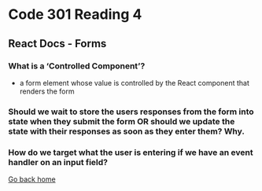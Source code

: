 # Code 301 Reading 4

## React Docs - Forms

### What is a ‘Controlled Component’?

- a form element whose value is controlled by the React component that renders the form

### Should we wait to store the users responses from the form into state when they submit the form OR should we update the state with their responses as soon as they enter them? Why.



### How do we target what the user is entering if we have an event handler on an input field?

[Go back home](/reading-notes/)
